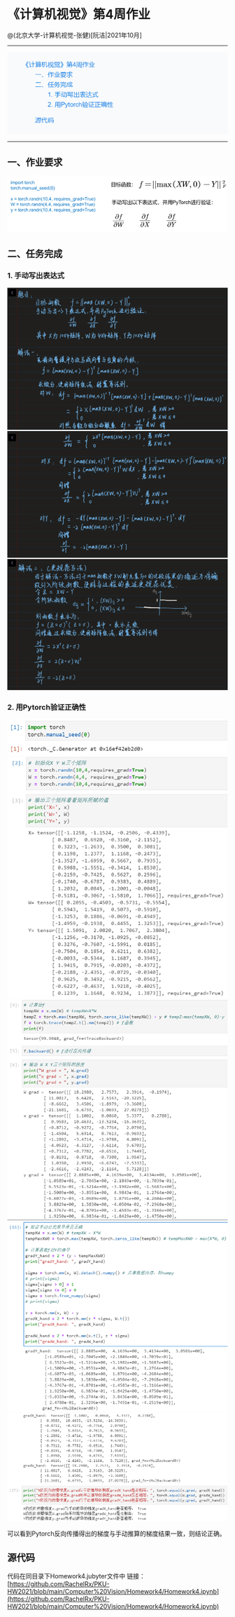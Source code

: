 # 《计算机视觉》第4周作业
@(北京大学-计算机视觉-张健)[阮洁|2021年10月]

------------------
![Alt text](./1634569352287.png)

------------

## 一、作业要求
![Alt text](./1634566415913.png)


##  二、任务完成
### 1. 手动写出表达式
![Alt text](./f7e5bd4b6a91fa09ed3728358776203.jpg)
![Alt text](./522384b8a3c39d8de990df8bac04ab3.jpg)
![Alt text](./f41ebc2e1dd29bf77c5a30df08ad8c7.jpg)
### 2. 用Pytorch验证正确性
![Alt text](./1634567681021.png)
![Alt text](./1634567708510.png)
![Alt text](./1634567737791.png)
![Alt text](./1634567922872.png)
![Alt text](./1634569311051.png)

可以看到Pytorch反向传播得出的梯度与手动推算的梯度结果一致，则结论正确。

## 源代码
代码在同目录下Homework4.jubyter文件中
链接：[https://github.com/RachelRx/PKU-HW2021/blob/main/Computer%20Vision/Homework4/Homework4.ipynb](https://github.com/RachelRx/PKU-HW2021/blob/main/Computer%20Vision/Homework4/Homework4.ipynb)